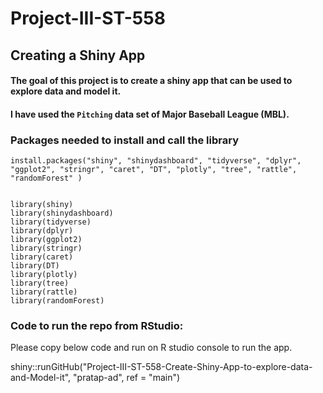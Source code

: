 # Project-III-ST-558

## Creating a Shiny App
#### The goal of this project is to create a shiny app that can be used to explore data and model it.
#### I have used the `Pitching` data set of Major Baseball League (MBL).


### Packages needed to install and call the library
```{r}
install.packages("shiny", "shinydashboard", "tidyverse", "dplyr", "ggplot2", "stringr", "caret", "DT", "plotly", "tree", "rattle", "randomForest" )


library(shiny)
library(shinydashboard)
library(tidyverse)
library(dplyr)
library(ggplot2)
library(stringr)
library(caret)
library(DT)
library(plotly)
library(tree)
library(rattle)
library(randomForest)
```


### Code to run the repo from **RStudio:**
Please copy below code and run on R studio console to run the app.

shiny::runGitHub("Project-III-ST-558-Create-Shiny-App-to-explore-data-and-Model-it", "pratap-ad", ref = "main")

